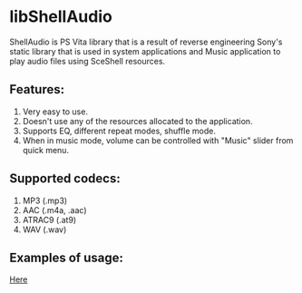 # libShellAudio

ShellAudio is PS Vita library that is a result of reverse engineering Sony's static library that is used in system applications and Music application to play audio files using SceShell resources.

## Features:
1. Very easy to use.
2. Doesn't use any of the resources allocated to the application.
3. Supports EQ, different repeat modes, shuffle mode.
4. When in music mode, volume can be controlled with "Music" slider from quick menu.

## Supported codecs:
1. MP3 (.mp3)
2. AAC (.m4a, .aac)
3. ATRAC9 (.at9)
4. WAV (.wav)

## Examples of usage:
[Here](https://forum.devchroma.nl/index.php/topic,158.0.html)
